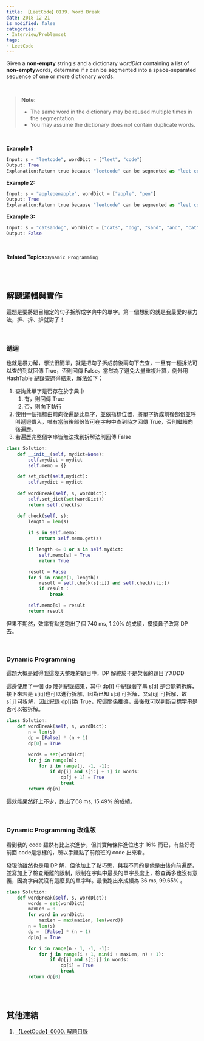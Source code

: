 ```yaml
---
title: 【LeetCode】0139. Word Break
date: 2018-12-21
is_modified: false
categories:
- Interview/Problemset
tags:
- LeetCode
--- 
```


Given a  **non-empty**  string  _s_  and a dictionary  _wordDict_  containing a list of  **non-empty**words, determine if  _s_  can be segmented into a space-separated sequence of one or more dictionary words.
<!--more-->
<br> 

> **Note:**
>  - The same word in the dictionary may be reused multiple times in the segmentation.
> - You may assume the dictionary does not contain duplicate words.

<br>

**Example 1:**
```python
Input: s = "leetcode", wordDict = ["leet", "code"]
Output: True
Explanation:Return true because "leetcode" can be segmented as "leet code".
```

**Example 2:**
```python
Input: s = "applepenapple", wordDict = ["apple", "pen"]
Output: True
Explanation:Return true because "leetcode" can be segmented as "leet code".
```

**Example 3:**
```python
Input: s = "catsandog", wordDict = ["cats", "dog", "sand", "and", "cat"]
Output: False
```

<br>

**Related Topics:**`Dynamic Programming`

<br><br>

## 解題邏輯與實作
這題是要將題目給定的句子拆解成字典中的單字。第一個想到的就是我最愛的暴力法，拆、拆、拆就對了！


<br>

### 遞迴
也就是暴力解，想法很簡單，就是把句子拆成前後兩句下去查，一旦有一種拆法可以查的到就回傳 True，否則回傳 False。當然為了避免大量重複計算，例外用HashTable 紀錄查過得結果，解法如下：

1.  查詢此單字是否存在於字典中
	1. 有，則回傳 True
	2. 否，則向下執行
2.  使用一個指標由前向後遍歷此單字，並依指標位置，將單字拆成前後部份並呼叫遞迴傳入，唯有當前後部份皆可在字典中查到時才回傳 True，否則繼續向後遍歷。
3. 若遍歷完整個字串皆無法找到拆解法則回傳 False


```python
class Solution:
    def __init__(self, mydict=None):
        self.mydict = mydict
        self.memo = {}

    def set_dict(self,mydict):
        self.mydict = mydict
        
    def wordBreak(self, s, wordDict):
        self.set_dict(set(wordDict))
        return self.check(s)

    def check(self, s):
        length = len(s)
        
        if s in self.memo:
            return self.memo.get(s)

        if length <= 0 or s in self.mydict:
            self.memo[s] = True
            return True

        result = False
        for i in range(1, length):
            result = self.check(s[:i]) and self.check(s[i:])
            if result :
                break

        self.memo[s] = result
        return result
```
但果不期然，效率有點差跑出了個 740 ms, 1.20%  的成績，摸摸鼻子改寫 DP 去。

<br>

### Dynamic Programming
這題大概是難得我這幾天整理的題目中，DP 解終於不是欠著的題目了XDDD

這邊使用了一個 dp 陣列紀錄結果，其中 dp[i] 中紀錄著字串 s[:i] 是否能夠拆解，接下來若是 s[i:j]也可以進行拆解，因為已知 s[:i] 可拆解，又s[i:j] 可拆解，故 s[:j] 可拆解，因此紀錄 dp[j]為 True，按這關係推導，最後就可以判斷目標字串是否可以被拆解。
 
```python
class Solution:
    def wordBreak(self, s, wordDict):
        n = len(s)
        dp = [False] * (n + 1)
        dp[0] = True
    
        words = set(wordDict)
        for j in range(n):
            for i in range(j, -1, -1):
                if dp[i] and s[i:j + 1] in words:
                    dp[j + 1] = True
                    break
        return dp[n]
```
這效能果然好上不少，跑出了68 ms, 15.49% 的成績。

<br>

### Dynamic Programming 改進版
看到我的 code 雖然有比上次進步，但其實無條件進位也才 16% 而已，有些好奇前面 code是怎樣的，所以手賤點了前段班的 code 出來看。

發現他雖然也是用 DP 解，但他加上了點巧思，與我不同的是他是由後向前遍歷，並寫加上了檢查距離的限制，限制在字典中最長的單字長度上，檢查再多也沒有意義，因為字典就沒有這麼長的單字咩。最後跑出來成績為 36 ms, 99.65% 。

 
```python
class Solution:
    def wordBreak(self, s, wordDict):
        words = set(wordDict)
        maxLen = 0
        for word in wordDict:
            maxLen = max(maxLen, len(word))
        n = len(s) 
        dp =  [False] * (n + 1)
        dp[n] = True 

        for i in range(n - 1, -1, -1):
            for j in range(i + 1, min(i + maxLen, n) + 1): 
                if dp[j] and s[i:j] in words:
                    dp[i] = True
                    break 
        return dp[0]
```
<br><br>

## 其他連結
1. [【LeetCode】0000. 解題目錄](/LeetCode-0000-Contents/)